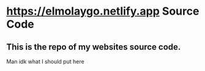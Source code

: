 # https://elmolaygo.netlify.app Source Code

## This is the repo of my websites source code.

Man idk what I should put here